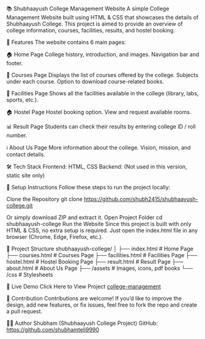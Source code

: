 📚 Shubhaayush College Management Website
A simple College Management Website built using HTML & CSS that showcases the details of Shubhaayush College.
This project is aimed to provide an overview of college information, courses, facilities, results, and hostel booking.

🌟 Features
The website contains 6 main pages:

🏠 Home Page
College history, introduction, and images.
Navigation bar and footer.

📘 Courses Page
Displays the list of courses offered by the college.
Subjects under each course.
Option to download course-related books.

🏫 Facilities Page
Shows all the facilities available in the college (library, labs, sports, etc.).

🏠 Hostel Page
Hostel booking option.
View and request available rooms.

📊 Result Page
Students can check their results by entering college ID / roll number.

ℹ️ About Us Page
More information about the college.
Vision, mission, and contact details.

🛠️ Tech Stack
Frontend: HTML, CSS
Backend: (Not used in this version, static site only)

🚀 Setup Instructions
Follow these steps to run the project locally:

Clone the Repository
git clone https://github.com/shubh2415/shubhaayush-college.git

Or simply download ZIP and extract it.
Open Project Folder
cd shubhaayush-college
Run the Website
Since this project is built with only HTML & CSS, no extra setup is required.
Just open the index.html file in any browser (Chrome, Edge, Firefox, etc.).

📂 Project Structure
shubhaayush-college/
│
├── index.html          # Home Page
├── courses.html        # Courses Page
├── facilities.html     # Facilities Page
├── hostel.html         # Hostel Booking Page
├── result.html         # Result Page
├── about.html          # About Us Page
├── /assets             # Images, icons, pdf books
└── /css                # Stylesheets

🔗 Live Demo
 Click Here to View Project
[college-management](https://college-management.shubhamtel.me/)

🙌 Contribution
Contributions are welcome!
If you’d like to improve the design, add new features, or fix issues, feel free to fork the repo and create a pull request.

👨‍💻 Author
Shubham (Shubhaayush College Project)
GitHub: https://github.com/shubhamteli9990
